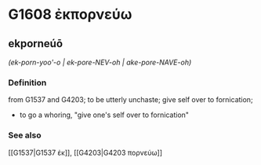 # G1608 ἐκπορνεύω

## ekporneúō

_(ek-porn-yoo'-o | ek-pore-NEV-oh | ake-pore-NAVE-oh)_

### Definition

from G1537 and G4203; to be utterly unchaste; give self over to fornication; 

- to go a whoring, &quot;give one's self over to fornication&quot;

### See also

[[G1537|G1537 ἐκ]], [[G4203|G4203 πορνεύω]]
